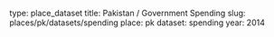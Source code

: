 type: place_dataset
title: Pakistan / Government Spending
slug: places/pk/datasets/spending
place: pk
dataset: spending
year: 2014

